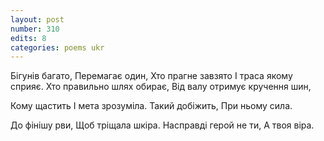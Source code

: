 ```yaml
---
layout: post
number: 310
edits: 8
categories: poems ukr
---
```


Бігунів багато,
Перемагає один,
Хто прагне завзято 
І траса якому сприяє.
Хто правильно шлях обирає,
Від валу отримує кручення шин,

Кому щастить
І мета зрозуміла.
Такий добіжить,
При ньому сила.

До фінішу рви,
Щоб тріщала шкіра.
Насправді герой не ти,
А твоя віра.
